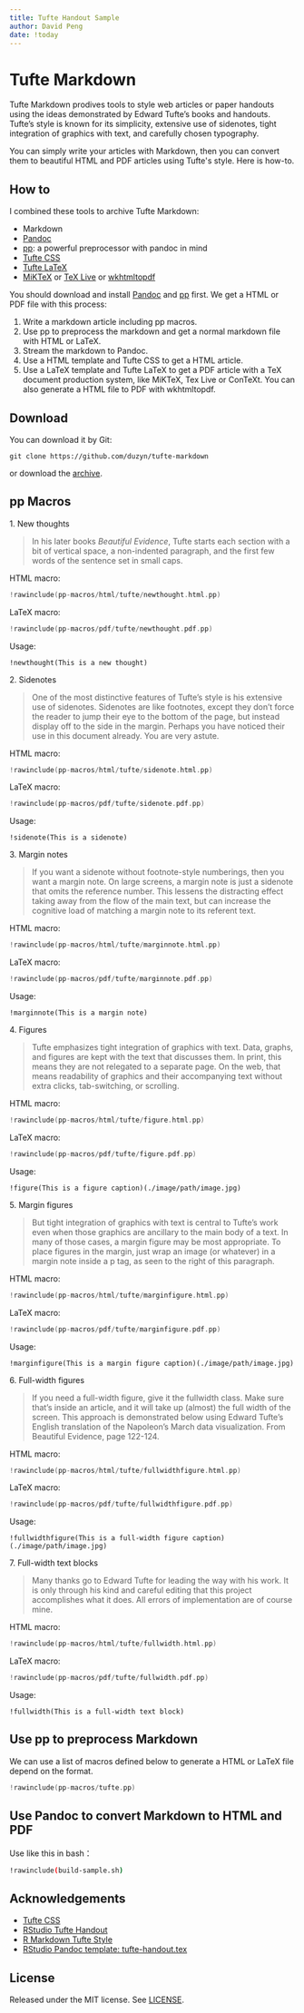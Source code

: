 ```yaml
---
title: Tufte Handout Sample
author: David Peng
date: !today
---
```


# Tufte Markdown

Tufte Markdown prodives tools to style web articles or paper handouts using the ideas demonstrated by Edward Tufte’s books and handouts. Tufte’s style is known for its simplicity, extensive use of sidenotes, tight integration of graphics with text, and carefully chosen typography.

You can simply write your articles with Markdown, then you can convert them to beautiful HTML and PDF articles using Tufte's style. Here is how-to.

## How to

I combined these tools to archive Tufte Markdown:

- Markdown
- [Pandoc]
- [pp]: a powerful preprocessor with pandoc in mind
- [Tufte CSS]
- [Tufte LaTeX]
- [MiKTeX] or [TeX Live] or [wkhtmltopdf]

You should download and install [Pandoc] and [pp] first. We get a HTML or PDF file with this process:

1. Write a markdown article including pp macros.
2. Use pp to preprocess the markdown and get a normal markdown file with HTML or LaTeX.
3. Stream the markdown to Pandoc.
4. Use a HTML template and Tufte CSS to get a HTML article.
5. Use a LaTeX template and Tufte LaTeX to get a PDF article with a TeX document production system, like MiKTeX, Tex Live or ConTeXt. You can also generate a HTML file to PDF with wkhtmltopdf.

## Download

You can download it by Git:

    git clone https://github.com/duzyn/tufte-markdown

or download the [archive](https://github.com/duzyn/tufte-markdown/archive/master.zip).

## pp Macros

1\. New thoughts

> In his later books _Beautiful Evidence_, Tufte starts each section with a bit of vertical space, a non-indented paragraph, and the first few words of the sentence set in small caps.

HTML macro:

```c
!rawinclude(pp-macros/html/tufte/newthought.html.pp)
```

LaTeX macro:

```c
!rawinclude(pp-macros/pdf/tufte/newthought.pdf.pp)
```

Usage:

    !newthought(This is a new thought)

2\. Sidenotes

> One of the most distinctive features of Tufte’s style is his extensive use of sidenotes. Sidenotes are like footnotes, except they don’t force the reader to jump their eye to the bottom of the page, but instead display off to the side in the margin. Perhaps you have noticed their use in this document already. You are very astute.

HTML macro:

```c
!rawinclude(pp-macros/html/tufte/sidenote.html.pp)
```

LaTeX macro:

```c
!rawinclude(pp-macros/pdf/tufte/sidenote.pdf.pp)
```

Usage:

    !sidenote(This is a sidenote)

3\. Margin notes

> If you want a sidenote without footnote-style numberings, then you want a margin note. On large screens, a margin note is just a sidenote that omits the reference number. This lessens the distracting effect taking away from the flow of the main text, but can increase the cognitive load of matching a margin note to its referent text.

HTML macro:

```c
!rawinclude(pp-macros/html/tufte/marginnote.html.pp)
```

LaTeX macro:

```c
!rawinclude(pp-macros/pdf/tufte/marginnote.pdf.pp)
```

Usage:

    !marginnote(This is a margin note)

4\. Figures

> Tufte emphasizes tight integration of graphics with text. Data, graphs, and figures are kept with the text that discusses them. In print, this means they are not relegated to a separate page. On the web, that means readability of graphics and their accompanying text without extra clicks, tab-switching, or scrolling.

HTML macro:

```c
!rawinclude(pp-macros/html/tufte/figure.html.pp)
```

LaTeX macro:

```c
!rawinclude(pp-macros/pdf/tufte/figure.pdf.pp)
```

Usage:

    !figure(This is a figure caption)(./image/path/image.jpg)

5\. Margin figures

> But tight integration of graphics with text is central to Tufte’s work even when those graphics are ancillary to the main body of a text. In many of those cases, a margin figure may be most appropriate. To place figures in the margin, just wrap an image (or whatever) in a margin note inside a p tag, as seen to the right of this paragraph.

HTML macro:

```c
!rawinclude(pp-macros/html/tufte/marginfigure.html.pp)
```

LaTeX macro:

```c
!rawinclude(pp-macros/pdf/tufte/marginfigure.pdf.pp)
```

Usage:

    !marginfigure(This is a margin figure caption)(./image/path/image.jpg)

6\. Full-width figures

> If you need a full-width figure, give it the fullwidth class. Make sure that’s inside an article, and it will take up (almost) the full width of the screen. This approach is demonstrated below using Edward Tufte’s English translation of the Napoleon’s March data visualization. From Beautiful Evidence, page 122-124.

HTML macro:

```c
!rawinclude(pp-macros/html/tufte/fullwidthfigure.html.pp)
```

LaTeX macro:

```c
!rawinclude(pp-macros/pdf/tufte/fullwidthfigure.pdf.pp)
```

Usage:

    !fullwidthfigure(This is a full-width figure caption)(./image/path/image.jpg)

7\. Full-width text blocks

> Many thanks go to Edward Tufte for leading the way with his work. It is only through his kind and careful editing that this project accomplishes what it does. All errors of implementation are of course mine.

HTML macro:

```c
!rawinclude(pp-macros/html/tufte/fullwidth.html.pp)
```

LaTeX macro:

```c
!rawinclude(pp-macros/pdf/tufte/fullwidth.pdf.pp)
```

Usage:

    !fullwidth(This is a full-width text block)

## Use pp to preprocess Markdown

We can use a list of macros defined below to generate a HTML or LaTeX file depend on the format.

```c
!rawinclude(pp-macros/tufte.pp)
```

## Use Pandoc to convert Markdown to HTML and PDF

Use like this in bash：

```sh
!rawinclude(build-sample.sh)
```

## Acknowledgements

- [Tufte CSS](https://edwardtufte.github.io/tufte-css/)
- [RStudio Tufte Handout](https://rstudio.github.io/tufte/)
- [R Markdown Tufte Style](https://rstudio.github.io/tufte/cn/)
- [RStudio Pandoc template: tufte-handout.tex](https://raw.githubusercontent.com/rstudio/tufte/master/inst/rmarkdown/templates/tufte_handout/resources/tufte-handout.tex)

## License

Released under the MIT license. See [LICENSE](LICENSE).

[Pandoc]: http://pandoc.org
[pp]: https://github.com/CDSoft/pp
[Tufte CSS]: https://edwardtufte.github.io/tufte-css/
[Tufte LaTeX]: https://tufte-latex.github.io/tufte-latex/
[MiKTeX]: https://miktex.org/
[TeX Live]: https://www.tug.org/texlive/
[wkhtmltopdf]: https://wkhtmltopdf.org